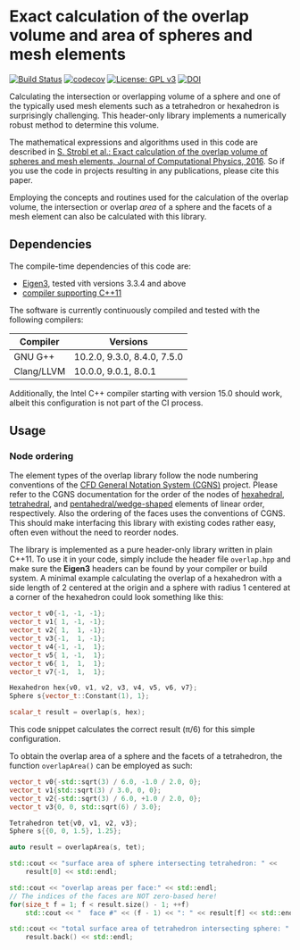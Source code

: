 # Exact calculation of the overlap volume and area of spheres and mesh elements

[![Build Status](https://travis-ci.org/severinstrobl/overlap.svg?branch=master)](https://travis-ci.org/severinstrobl/overlap)
[![codecov](https://codecov.io/gh/severinstrobl/overlap/branch/master/graph/badge.svg?token=GQ2L62OXXK)](https://codecov.io/gh/severinstrobl/overlap)
[![License: GPL v3](https://img.shields.io/badge/License-GPLv3-blue.svg)](./COPYING)
[![DOI](https://img.shields.io/badge/DOI-10.1016/j.jcp.2016.02.003-blue.svg)](https://dx.doi.org/10.1016/j.jcp.2016.02.003)

Calculating the intersection or overlapping volume of a sphere and one of the
typically used mesh elements such as a tetrahedron or hexahedron is
surprisingly challenging. This header-only library implements a numerically
robust method to determine this volume.

The mathematical expressions and algorithms used in this code are described in
[S. Strobl et al.: Exact calculation of the overlap volume of spheres and mesh
elements, Journal of Computational Physics, 2016](https://dx.doi.org/10.1016/j.jcp.2016.02.003).
So if you use the code in projects resulting in any publications, please cite
this paper.

Employing the concepts and routines used for the calculation of the overlap
volume, the intersection or overlap *area* of a sphere and the facets of a mesh
element can also be calculated with this library.

## Dependencies

The compile-time dependencies of this code are:
- [Eigen3](http://eigen.tuxfamily.org), tested vith versions 3.3.4 and above
- [compiler supporting C++11](https://en.cppreference.com/w/cpp/compiler_support#cpp11)

The software is currently continuously compiled and tested with the following
compilers:

| Compiler   | Versions |
|------------|----------|
| GNU G++    | 10.2.0, 9.3.0, 8.4.0, 7.5.0 |
| Clang/LLVM | 10.0.0, 9.0.1, 8.0.1 |

Additionally, the Intel C++ compiler starting with version 15.0 should work,
albeit this configuration is not part of the CI process.

## Usage

### Node ordering

The element types of the overlap library follow the node numbering conventions
of the [CFD General Notation System (CGNS)](https://cgns.github.io/) project.
Please refer to the CGNS documentation for the order of the nodes of
[hexahedral](https://cgns.github.io/CGNS_docs_current/sids/conv.html#unst_hexa),
[tetrahedral](https://cgns.github.io/CGNS_docs_current/sids/conv.html#unst_tetra), and
[pentahedral/wedge-shaped](https://cgns.github.io/CGNS_docs_current/sids/conv.html#unst_penta)
elements of linear order, respectively. Also the ordering of the faces uses
the conventions of CGNS. This should make interfacing this library with
existing codes rather easy, often even without the need to reorder nodes.

The library is implemented as a pure header-only library written in plain
C++11. To use it in your code, simply include the header file `overlap.hpp` and
make sure the **Eigen3** headers can be found by your compiler or build system.
A minimal example calculating the overlap of a hexahedron with a side length of
2 centered at the origin and a sphere with radius 1 centered at a corner of the
hexahedron could look something like this:
```cpp
vector_t v0{-1, -1, -1};
vector_t v1{ 1, -1, -1};
vector_t v2{ 1,  1, -1};
vector_t v3{-1,  1, -1};
vector_t v4{-1, -1,  1};
vector_t v5{ 1, -1,  1};
vector_t v6{ 1,  1,  1};
vector_t v7{-1,  1,  1};

Hexahedron hex{v0, v1, v2, v3, v4, v5, v6, v7};
Sphere s{vector_t::Constant(1), 1};

scalar_t result = overlap(s, hex);
```
This code snippet calculates the correct result (&pi;/6) for this simple
configuration.

To obtain the overlap area of a sphere and the facets of a tetrahedron, the
function `overlapArea()` can be employed as such:
```cpp
vector_t v0{-std::sqrt(3) / 6.0, -1.0 / 2.0, 0};
vector_t v1{std::sqrt(3) / 3.0, 0, 0};
vector_t v2{-std::sqrt(3) / 6.0, +1.0 / 2.0, 0};
vector_t v3{0, 0, std::sqrt(6) / 3.0};

Tetrahedron tet{v0, v1, v2, v3};
Sphere s{{0, 0, 1.5}, 1.25};

auto result = overlapArea(s, tet);

std::cout << "surface area of sphere intersecting tetrahedron: " <<
    result[0] << std::endl;

std::cout << "overlap areas per face:" << std::endl;
// The indices of the faces are NOT zero-based here!
for(size_t f = 1; f < result.size() - 1; ++f)
    std::cout << "  face #" << (f - 1) << ": " << result[f] << std::endl;

std::cout << "total surface area of tetrahedron intersecting sphere: " <<
    result.back() << std::endl;
```
